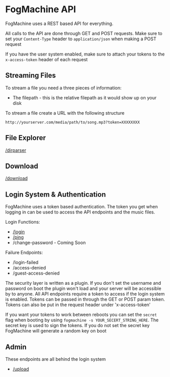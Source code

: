 # FogMachine API

FogMachine uses a REST based API for everything.  

All calls to the API are done through GET and POST requests.  Make sure to set your `Content-Type` header to `application/json` when making a POST request

If you have the user system enabled, make sure to attach your tokens to the `x-access-token` header of each request 

## Streaming Files

To stream a file you need a three pieces  of information:
- The filepath - this is the relative filepath as it would show up on your disk

To stream a file create a URL with the following structure
```
http://yourserver.com/media/path/to/song.mp3?token=XXXXXXXX
```


## File Explorer

[/dirparser](API/dirparser.md)

## Download

[/download](API/download.md)

## Login System & Authentication

FogMachine uses a token based authentication.  The token you get when logging in can be used to access the API endpoints and the music files.

Login Functions:

* [/login](API/login.md)
* [/ping](API/ping.md)
* /change-password - Coming Soon

Failure Endpoints:

* /login-failed
* /access-denied
* /guest-access-denied

The security layer is written as a plugin.  If you don't set the username and password on boot the plugin won't load and your server will be accessible by to anyone.  All API endpoints require a token to access if the login system is enabled.  Tokens can be passed in through the GET or POST param token.  Tokens can also be put in the request header under 'x-access-token'

If you want your tokens to work between reboots you can set the `secret` flag when booting by using `fogmachine -s YOUR_SECERT_STRING_HERE`.  The secret key is used to sign the tokens. If you do not set the secret key FogMachine will generate a random key on boot

## Admin

These endpoints are all behind the login system

* [/upload](API/download.md)
